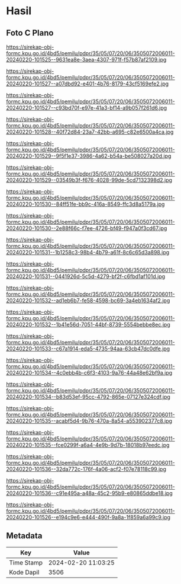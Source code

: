 # Hasil

## Foto C Plano

https://sirekap-obj-formc.kpu.go.id/4bd5/pemilu/pdpr/35/05/07/20/06/3505072006011-20240220-101525--9631ea8e-3aea-4307-971f-f57b87af2109.jpg

https://sirekap-obj-formc.kpu.go.id/4bd5/pemilu/pdpr/35/05/07/20/06/3505072006011-20240220-101527--a07dbd92-e401-4b76-8179-43cf5169efe2.jpg

https://sirekap-obj-formc.kpu.go.id/4bd5/pemilu/pdpr/35/05/07/20/06/3505072006011-20240220-101527--c93bd70f-e97e-41a3-bf14-a9b057f261d6.jpg

https://sirekap-obj-formc.kpu.go.id/4bd5/pemilu/pdpr/35/05/07/20/06/3505072006011-20240220-101528--40f72d84-23a7-42bb-a695-c82e6500a4ca.jpg

https://sirekap-obj-formc.kpu.go.id/4bd5/pemilu/pdpr/35/05/07/20/06/3505072006011-20240220-101529--9f5f1e37-3986-4a62-b54a-be508027a20d.jpg

https://sirekap-obj-formc.kpu.go.id/4bd5/pemilu/pdpr/35/05/07/20/06/3505072006011-20240220-101529--03549b3f-f676-4028-99de-5cd7132398d2.jpg

https://sirekap-obj-formc.kpu.go.id/4bd5/pemilu/pdpr/35/05/07/20/06/3505072006011-20240220-101530--84ff51fe-bb9c-416a-8549-ffc3d8a5179a.jpg

https://sirekap-obj-formc.kpu.go.id/4bd5/pemilu/pdpr/35/05/07/20/06/3505072006011-20240220-101530--2e88f66c-f7ee-4726-bf49-f947a0f3cd67.jpg

https://sirekap-obj-formc.kpu.go.id/4bd5/pemilu/pdpr/35/05/07/20/06/3505072006011-20240220-101531--1b1258c3-98b4-4b79-a61f-8c6c65d3a898.jpg

https://sirekap-obj-formc.kpu.go.id/4bd5/pemilu/pdpr/35/05/07/20/06/3505072006011-20240220-101531--0441926d-5c5d-4279-bf2f-c6fbd1af101d.jpg

https://sirekap-obj-formc.kpu.go.id/4bd5/pemilu/pdpr/35/05/07/20/06/3505072006011-20240220-101532--ad1eb6b7-fe58-4598-bc69-3a4eb1634af2.jpg

https://sirekap-obj-formc.kpu.go.id/4bd5/pemilu/pdpr/35/05/07/20/06/3505072006011-20240220-101532--1b41e56d-7051-44bf-8739-5554bebbe8ec.jpg

https://sirekap-obj-formc.kpu.go.id/4bd5/pemilu/pdpr/35/05/07/20/06/3505072006011-20240220-101533--c67a1914-eda5-4735-94aa-63cb47dc0dfe.jpg

https://sirekap-obj-formc.kpu.go.id/4bd5/pemilu/pdpr/35/05/07/20/06/3505072006011-20240220-101534--4c0ebb4b-c6f3-4103-9a76-44a48e62bf9a.jpg

https://sirekap-obj-formc.kpu.go.id/4bd5/pemilu/pdpr/35/05/07/20/06/3505072006011-20240220-101534--b83d53ef-95cc-4792-865e-07127e324cdf.jpg

https://sirekap-obj-formc.kpu.go.id/4bd5/pemilu/pdpr/35/05/07/20/06/3505072006011-20240220-101535--acabf5d4-9b76-470a-8a54-a553902377c8.jpg

https://sirekap-obj-formc.kpu.go.id/4bd5/pemilu/pdpr/35/05/07/20/06/3505072006011-20240220-101535--fce0299f-a6a4-4e9b-9d7b-18018b97eedc.jpg

https://sirekap-obj-formc.kpu.go.id/4bd5/pemilu/pdpr/35/05/07/20/06/3505072006011-20240220-101536--32da772c-176f-4a06-acf2-f07e78118c99.jpg

https://sirekap-obj-formc.kpu.go.id/4bd5/pemilu/pdpr/35/05/07/20/06/3505072006011-20240220-101536--c91e495a-a48a-45c2-95b9-e80865ddbe18.jpg

https://sirekap-obj-formc.kpu.go.id/4bd5/pemilu/pdpr/35/05/07/20/06/3505072006011-20240220-101526--e194c9e6-e444-490f-9a8a-1f859a6a99c9.jpg


## Metadata

| Key        | Value               |
| ---------- | ------------------- |
| Time Stamp | 2024-02-20 11:03:25 |
| Kode Dapil | 3506                |



